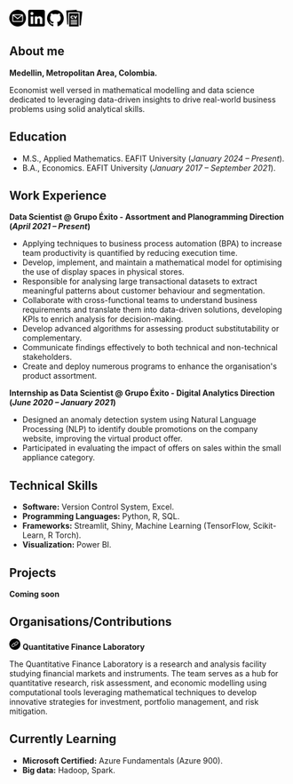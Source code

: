 [<img title="Mail" alt="mail" src="/assets/images/email.png" style="width:30px;height:30px;">](mailto:juancamiloolaya83@gmail.com?subject=Test)
[<img title="LinkedIn" alt="linkedin" src="/assets/images/linkedin_black.png" style="width:30px;height:30px;">](https://www.linkedin.com/in/juan-camilo-olaya-monsalve-004771242/)
[<img title="GitHub" alt="github" src="/assets/images/github.png" style="width:30px;height:30px;">](https://github.com/JuanCamiloOlaya)
[<img title="CV" alt="cv" src="/assets/images/cv_logo.png" style="width:30px;height:30px;">](/assets/docs/JuanCamilo_CV.pdf)

## About me
**Medellin, Metropolitan Area, Colombia.**

Economist well versed in mathematical modelling and data science dedicated to leveraging data-driven insights to drive real-world business problems using solid analytical skills.

## Education
- M.S., Applied Mathematics. EAFIT University (*January 2024 – Present*).
- B.A., Economics. EAFIT University (*January 2017 – September 2021*).

## Work Experience
**Data Scientist @ Grupo Éxito - Assortment and Planogramming Direction (_April 2021 – Present_)**
- Applying techniques to business process automation (BPA) to increase team productivity is quantified by reducing execution time.
- Develop, implement, and maintain a mathematical model for optimising the use of display spaces in physical stores.
- Responsible for analysing large transactional datasets to extract meaningful patterns about customer behaviour and segmentation.
- Collaborate with cross-functional teams to understand business requirements and translate them into data-driven solutions, developing KPIs to enrich analysis for decision-making.
- Develop advanced algorithms for assessing product substitutability or complementary.
- Communicate findings effectively to both technical and non-technical stakeholders.
- Create and deploy numerous programs to enhance the organisation's product assortment.

**Internship as Data Scientist @ Grupo Éxito - Digital Analytics Direction (_June 2020 – January 2021_)**
- Designed an anomaly detection system using Natural Language Processing (NLP) to identify double promotions on the company website, improving the virtual product offer.
- Participated in evaluating the impact of offers on sales within the small appliance category.

## Technical Skills
- **Software:** Version Control System, Excel.
- **Programming Languages:** Python, R, SQL.
- **Frameworks:** Streamlit, Shiny, Machine Learning (TensorFlow, Scikit-Learn, R Torch).
- **Visualization:** Power BI.

## Projects
**Coming soon**

## Organisations/Contributions
[<img title="Link" alt="enlace" src="/assets/images/link_logo.png" style="width:20px;height:20px;">](https://github.com/QuantitativeFinanceLab) **Quantitative Finance Laboratory**

The Quantitative Finance Laboratory is a research and analysis facility studying financial markets and instruments. The team serves as a hub for quantitative research, risk assessment, and economic modelling using computational tools leveraging mathematical techniques to develop innovative strategies for investment, portfolio management, and risk mitigation.

## Currently Learning
- **Microsoft Certified:** Azure Fundamentals (Azure 900).
- **Big data:** Hadoop, Spark.
